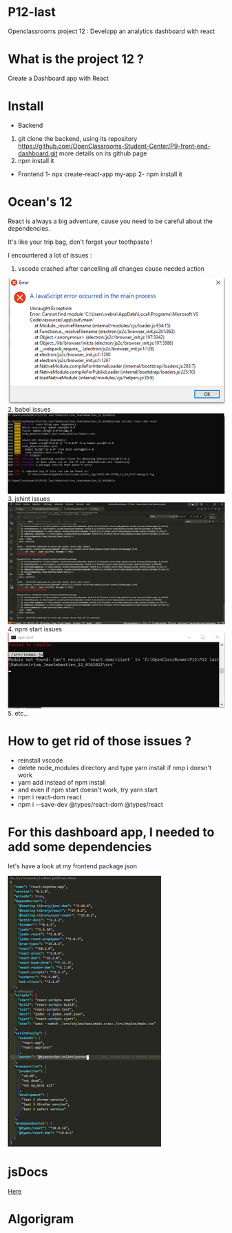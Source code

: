 # P12-last
Openclassrooms project 12 : Developp an analytics dashboard with react

# What is the project 12 ?
Create a Dashboard app with React

# Install
- Backend

1. git clone the backend, using its repository https://github.com/OpenClassrooms-Student-Center/P9-front-end-dashboard.git more details on its github page
2. npm install it

- Frontend
1- npx create-react-app my-app
2- npm install it

# Ocean's 12
React is always a big adventure, cause you need to be careful about the dependencies. 

It's like your trip bag, don't forget your toothpaste !

I encountered a lot of issues :
1. vscode crashed after cancelling all changes cause needed action
<div><img src="https://github.com/jsr029/P12-last/blob/master/vscode%20error.PNG" alt="vscode crashing image" /></div> 
2. babel issues
<div><img src="https://github.com/jsr029/P12-last/blob/master/babelIssue.PNG" alt="babel issues" /></div>
3. jshint issues <div><img src="https://github.com/jsr029/P12-last/blob/master/jshintIssues.PNG" alt="jshint issue" /></div>
4. npm start issues <div><img src="https://github.com/jsr029/P12-last/blob/master/npmStartIssue.PNG" alt="npm start issues" /></div>
5. etc...

# How to get rid of those issues ?
- reinstall vscode
- delete node_modules directory and type yarn install if nmp i doesn't work
- yarn add instead of npm install
- and even if npm start doesn't work, try yarn start
- npm i react-dom react
- npm i --save-dev @types/react-dom @types/react

# For this dashboard app, I needed to add some dependencies
let's have a look at my frontend package.json
<div><img src="https://github.com/jsr029/P12-last/blob/master/packageJson.PNG" alt="package.json" /></div>

# jsDocs
[Here](https://jsr029.github.io/P12-last/Rakotonirina_JeanSebastien_12_0162022/docs/)

# Algorigram
